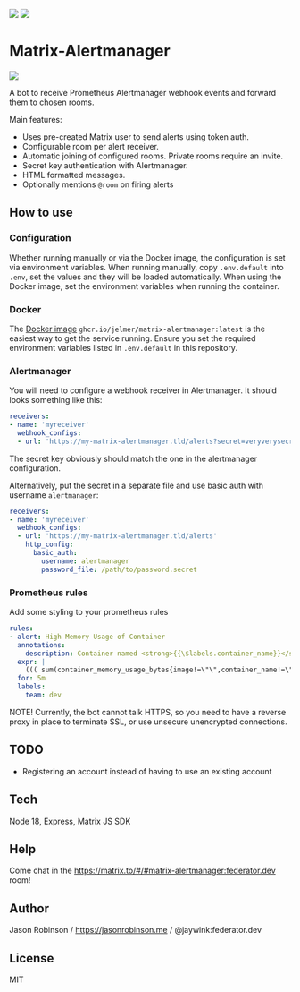 [![](https://img.shields.io/docker/pulls/jelmer/matrix-alertmanager.svg)](https://cloud.docker.com/u/jelmer/repository/docker/jelmer/matrix-alertmanager) [![](https://img.shields.io/matrix/matrix-alertmanager:federator.dev.svg?server_fqdn=federator.dev)](https://matrix.to/#/#matrix-alertmanager:federator.dev)

# Matrix-Alertmanager

![](./screenshot.png)

A bot to receive Prometheus Alertmanager webhook events and forward them to chosen rooms.

Main features:

* Uses pre-created Matrix user to send alerts using token auth.
* Configurable room per alert receiver.
* Automatic joining of configured rooms. Private rooms require an invite.
* Secret key authentication with Alertmanager.
* HTML formatted messages.
* Optionally mentions `@room` on firing alerts

## How to use

### Configuration

Whether running manually or via the Docker image, the configuration is set 
via environment variables. When running manually, copy `.env.default`
into `.env`, set the values and they will be loaded automatically. 
When using the Docker image, set the environment variables when running 
the container.

### Docker

The [Docker image](https://ghcr.io/jelmer/matrix-alertmanager) `ghcr.io/jelmer/matrix-alertmanager:latest` is the easiest way to get the service running. Ensure you set the required environment variables listed in `.env.default` in this repository.

### Alertmanager

You will need to configure a webhook receiver in Alertmanager. It should looks something like this:

```yaml
receivers:
- name: 'myreceiver'
  webhook_configs:
  - url: 'https://my-matrix-alertmanager.tld/alerts?secret=veryverysecretkeyhere'
```

The secret key obviously should match the one in the alertmanager configuration.

Alternatively, put the secret in a separate file and use basic auth with username `alertmanager`:

```yaml
receivers:
- name: 'myreceiver'
  webhook_configs:
  - url: 'https://my-matrix-alertmanager.tld/alerts'
    http_config:
      basic_auth:
        username: alertmanager
        password_file: /path/to/password.secret
```

### Prometheus rules

Add some styling to your prometheus rules

```yaml
rules:
- alert: High Memory Usage of Container
  annotations:
    description: Container named <strong>{{\$labels.container_name}}</strong> in <strong>{{\$labels.pod_name}}</strong> in <strong>{{\$labels.namespace}}</strong> is using more than 75% of Memory Limit
  expr: |
    ((( sum(container_memory_usage_bytes{image!=\"\",container_name!=\"POD\", namespace!=\"kube-system\"}) by (namespace,container_name,pod_name, instance)  / sum(container_spec_memory_limit_bytes{image!=\"\",container_name!=\"POD\",namespace!=\"kube-system\"}) by (namespace,container_name,pod_name, instance) ) * 100 ) < +Inf ) > 75
  for: 5m
  labels:
    team: dev
```

NOTE! Currently, the bot cannot talk HTTPS, so you need to have a reverse proxy in place to terminate SSL, or use unsecure unencrypted connections.

## TODO

* Registering an account instead of having to use an existing account

## Tech

Node 18, Express, Matrix JS SDK

## Help

Come chat in the https://matrix.to/#/#matrix-alertmanager:federator.dev room!

## Author

Jason Robinson / https://jasonrobinson.me / @jaywink:federator.dev

## License

MIT
